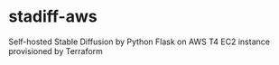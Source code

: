 # stadiff-aws
Self-hosted Stable Diffusion by Python Flask on AWS T4 EC2 instance provisioned by Terraform
